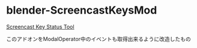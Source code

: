 # blender-ScreencastKeysMod

[Screencast Key Status Tool](http://wiki.blender.org/index.php/Extensions:2.6/Py/Scripts/3D_interaction/Screencast_Key_Status_Tool, "Screencast Key Status Tool")

このアドオンをModalOperator中のイベントも取得出来るように改造したもの
